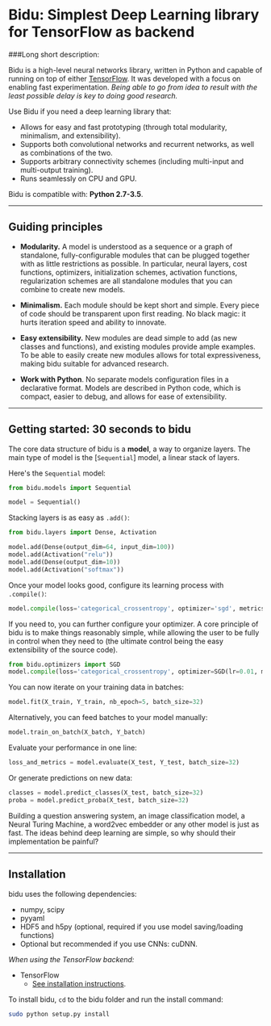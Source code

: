 # Bidu: Simplest Deep Learning library for TensorFlow as backend

###Long short description:

Bidu is a high-level neural networks library, written in Python and capable of running on top of either [TensorFlow](https://github.com/tensorflow/tensorflow).
It was developed with a focus on enabling fast experimentation. *Being able to go from idea to result with the least possible delay is key to doing good research.*

Use Bidu if you need a deep learning library that:

- Allows for easy and fast prototyping (through total modularity, minimalism, and extensibility).
- Supports both convolutional networks and recurrent networks, as well as combinations of the two.
- Supports arbitrary connectivity schemes (including multi-input and multi-output training).
- Runs seamlessly on CPU and GPU.


Bidu is compatible with: __Python 2.7-3.5__.


------------------


## Guiding principles

- __Modularity.__ A model is understood as a sequence or a graph of standalone, fully-configurable modules that can be plugged together with as little restrictions as possible. In particular, neural layers, cost functions, optimizers, initialization schemes, activation functions, regularization schemes are all standalone modules that you can combine to create new models.

- __Minimalism.__ Each module should be kept short and simple. Every piece of code should be transparent upon first reading. No black magic: it hurts iteration speed and ability to innovate.

- __Easy extensibility.__ New modules are dead simple to add (as new classes and functions), and existing modules provide ample examples. To be able to easily create new modules allows for total expressiveness, making bidu suitable for advanced research.

- __Work with Python__. No separate models configuration files in a declarative format. Models are described in Python code, which is compact, easier to debug, and allows for ease of extensibility.


------------------


## Getting started: 30 seconds to bidu

The core data structure of bidu is a __model__, a way to organize layers. The main type of model is the [`Sequential`] model, a linear stack of layers.

Here's the `Sequential` model:

```python
from bidu.models import Sequential

model = Sequential()
```

Stacking layers is as easy as `.add()`:

```python
from bidu.layers import Dense, Activation

model.add(Dense(output_dim=64, input_dim=100))
model.add(Activation("relu"))
model.add(Dense(output_dim=10))
model.add(Activation("softmax"))
```

Once your model looks good, configure its learning process with `.compile()`:
```python
model.compile(loss='categorical_crossentropy', optimizer='sgd', metrics=['accuracy'])
```

If you need to, you can further configure your optimizer. A core principle of bidu is to make things reasonably simple, while allowing the user to be fully in control when they need to (the ultimate control being the easy extensibility of the source code).
```python
from bidu.optimizers import SGD
model.compile(loss='categorical_crossentropy', optimizer=SGD(lr=0.01, momentum=0.9, nesterov=True))
```

You can now iterate on your training data in batches:
```python
model.fit(X_train, Y_train, nb_epoch=5, batch_size=32)
```

Alternatively, you can feed batches to your model manually:
```python
model.train_on_batch(X_batch, Y_batch)
```

Evaluate your performance in one line:
```python
loss_and_metrics = model.evaluate(X_test, Y_test, batch_size=32)
```

Or generate predictions on new data:
```python
classes = model.predict_classes(X_test, batch_size=32)
proba = model.predict_proba(X_test, batch_size=32)
```

Building a question answering system, an image classification model, a Neural Turing Machine, a word2vec embedder or any other model is just as fast. The ideas behind deep learning are simple, so why should their implementation be painful?


------------------


## Installation

bidu uses the following dependencies:

- numpy, scipy
- pyyaml
- HDF5 and h5py (optional, required if you use model saving/loading functions)
- Optional but recommended if you use CNNs: cuDNN.


*When using the TensorFlow backend:*

- TensorFlow
    - [See installation instructions](https://github.com/tensorflow/tensorflow#download-and-setup).


To install bidu, `cd` to the bidu folder and run the install command:
```sh
sudo python setup.py install
```
